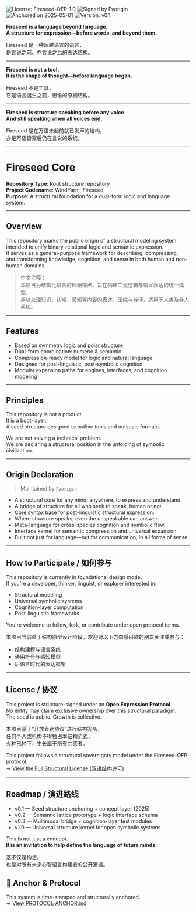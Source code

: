 ![License: Fireseed-OEP-1.0](https://img.shields.io/badge/license-Fireseed--OEP--1.0-blue)
![Signed by Fyorigin](https://img.shields.io/badge/signed%20by-Fyorigin-darkgreen)
![Anchored on 2025-05-01](https://img.shields.io/badge/anchored--on-2025--05--01-yellow)
![Version: v0.1](https://img.shields.io/badge/version-v0.1-orange)

**Fireseed is a language beyond language.  
A structure for expression—before words, and beyond them.**

Fireseed 是一种超越语言的语言，  
是言说之前、亦言说之后的表达结构。

---

**Fireseed is not a tool.  
It is the shape of thought—before language began.**

Fireseed 不是工具，  
它是语言诞生之前，思维的原初结构。

---

**Fireseed is structure speaking before any voice.  
And still speaking when all voices end.**

Fireseed 是在万语未起前就已发声的结构，  
亦是万语皆寂后仍在言说的系统。

---

# Fireseed Core

**Repository Type**: Root structure repository  
**Project Codename**: WindYarn · Fireseed  
**Purpose**: A structural foundation for a dual-form logic and language system.

---

## Overview

This repository marks the public origin of a structural modeling system  
intended to unify binary-relational logic and semantic expression.  
It serves as a general-purpose framework for describing, compressing,  
and transforming knowledge, cognition, and sense in both human and non-human domains.

> 中文注释：  
> 本项目为结构化语言的起始锚点，旨在构建二元逻辑与语义表达的统一模型，  
> 用以处理知识、认知、感知等内容的表达、压缩与转译，适用于人类及非人系统。

---

## Features

- Based on symmetry logic and polar structure  
- Dual-form coordination: numeric & semantic  
- Compression-ready model for logic and natural language  
- Designed for post-linguistic, post-symbolic cognition  
- Modular expansion paths for engines, interfaces, and cognition modeling

---

## Principles

This repository is not a product.  
It is a boot-layer.  
A seed structure designed to outlive tools and outscale formats.

We are not solving a technical problem.  
We are declaring a structural position in the unfolding of symbolic civilization.

---

## Origin Declaration

> Maintained by `Fyorigin`

- A structural core for any mind, anywhere, to express and understand.  
- A bridge of structure for all who seek to speak, human or not.  
- Core syntax base for post-linguistic structural expression.  
- Where structure speaks, even the unspeakable can answer.  
- Meta-language for cross-species cognition and symbolic flow.  
- Interface kernel for semantic compression and universal expansion.  
- Built not just for language—but for communication, in all forms of sense.

---

## How to Participate / 如何参与

This repository is currently in foundational design mode.  
If you're a developer, thinker, linguist, or explorer interested in:

- Structural modeling  
- Universal symbolic systems  
- Cognition-layer computation  
- Post-linguistic frameworks  

You're welcome to follow, fork, or contribute under open protocol terms.

本项目当前处于结构原型设计阶段，欢迎对以下方向感兴趣的朋友关注或参与：

- 结构建模与语言系统  
- 通用符号与感知模型  
- 后语言时代的表达框架  

---

## License / 协议

This project is structure-signed under an **Open Expression Protocol**.  
No entity may claim exclusive ownership over this structural paradigm.  
The seed is public. Growth is collective.

本项目基于“开放表达协议”进行结构签名，  
任何个人或机构不得独占本结构范式，  
火种已种下，生长属于所有共感者。

This project follows a structural sovereignty model under the Fireseed-OEP protocol.  
→ [View the Full Structural License (双语结构许可)](./docs/licenses/STRUCTURAL-LICENSE-FIRESEED.md)

---

## Roadmap / 演进路线

- v0.1 — Seed structure anchoring + concept layer (2025)  
- v0.2 — Semantic lattice prototype + logic interface schema  
- v0.3 — Multimodal bridge + cognition-layer test modules  
- v1.0 — Universal structure kernel for open symbolic systems

This is not just a concept.  
**It is an invitation to help define the language of future minds.**

这不仅是构想，  
也是对所有未来心智语言构建者的公开邀请。
## 🔹 Anchor & Protocol

This system is time-stamped and structurally anchored.  
→ [View PROTOCOL-ANCHOR.md](./docs/PROTOCOL-ANCHOR.md)
